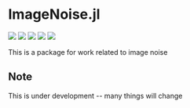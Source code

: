 # ImageNoise.jl

[![][action-img]][action-url]
[![][pkgeval-img]][pkgeval-url]
[![][codecov-img]][codecov-url]
[![][doc-stable-img]][doc-stable-url]
[![][doc-dev-img]][doc-dev-url]

This is a package for work related to image noise

## Note

This is under development -- many things will change


[action-img]: https://github.com/JohnnyChen94/ImageNoise.jl/workflows/Unit%20test/badge.svg
[action-url]: https://github.com/JohnnyChen94/ImageNoise.jl/actions
[pkgeval-img]: https://juliaci.github.io/NanosoldierReports/pkgeval_badges/I/ImageNoise.svg
[pkgeval-url]: https://juliaci.github.io/NanosoldierReports/pkgeval_badges/report.html
[codecov-img]: https://codecov.io/gh/johnnychen94/ImageNoise.jl/branch/master/graph/badge.svg
[codecov-url]: https://codecov.io/gh/johnnychen94/ImageNoise.jl
[doc-stable-img]: https://img.shields.io/badge/docs-stable-blue.svg
[doc-stable-url]: https://johnnychen94.github.io/ImageNoise.jl/stable
[doc-dev-img]: https://img.shields.io/badge/docs-dev-blue.svg
[doc-dev-url]: https://johnnychen94.github.io/ImageNoise.jl/dev
